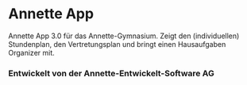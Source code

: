 # Annette App
Annette App 3.0 für das Annette-Gymnasium. Zeigt den (individuellen) Stundenplan, den Vertretungsplan und bringt einen Hausaufgaben Organizer mit.

### Entwickelt von der Annette-Entwickelt-Software AG
